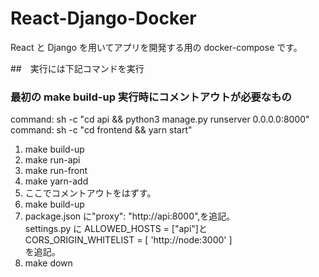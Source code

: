 # React-Django-Docker

React と Django を用いてアプリを開発する用の docker-compose です。

##　実行には下記コマンドを実行

### 最初の make build-up 実行時にコメントアウトが必要なもの

<!-- ### 最初の docker-compose up -d --build 実行時にコメントアウトが必要なもの -->

command: sh -c "cd api && python3 manage.py runserver 0.0.0.0:8000"  
command: sh -c "cd frontend && yarn start"

1. make build-up
2. make run-api
3. make run-front
4. make yarn-add
5. ここでコメントアウトをはずす。
6. make build-up
7. package.json に"proxy": "http://api:8000",を追記。  
   settings.py に ALLOWED_HOSTS = ["api"]と  
   CORS_ORIGIN_WHITELIST = [
   'http://node:3000'
   ]  
   を追記。
8. make down

<!-- 以下makeが実行できない時
1.  docker-compose up -d --build
2.  docker-compose exec api /bin/bash
3.  mkdir api && cd api
4.  django-admin startproject config . && django-admin startapp todo
5.  exit
6.  docker-compose exec node /bin/bash
7.  npx create-react-app frontend
8.  cd frontend
9.  yarn add axios bootstrap@4.6.0 reactstrap@8.9.0 --legacy-peer-deps
10. exit
11. ここでコメントアウトをはずす。
12. docker-compose up -d --build
13. package.json に"proxy": "http://api:8000",を追記。 settings.py に ALLOWED_HOSTS = ["api"]と CORS_ORIGIN_WHITELIST = [
    'http://node:3000'
    ]を追記。
14. docker-compose down -->
